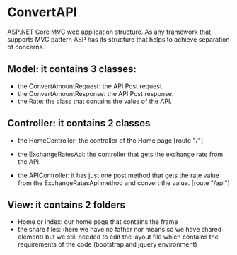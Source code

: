 # ConvertAPI
ASP.NET Core MVC web application structure.
As any framework that supports MVC pattern ASP has its structure that helps to achieve separation of concerns.

## Model: it contains 3 classes:
- the ConvertAmountRequest: the API Post request.
- the ConvertAmountResponse: the API Post response.
- the Rate: the class that contains the value of the API.


## Controller: it contains 2 classes 
- the HomeController: the controller of the Home page [route "/"]

- the ExchangeRatesApi: the controller that gets the exchange rate from the API. 
- the APIController: it has just one post method that gets the rate value from the ExchangeRatesApi method and convert the value. [route "/api"]


## View: it contains 2 folders
- Home or index: our home page that contains the frame 
- the share files: (here we have no father nor means so we have shared element) but we still needed to edit the layout file
which contains the requirements of the code (bootstrap and jquery environment)
